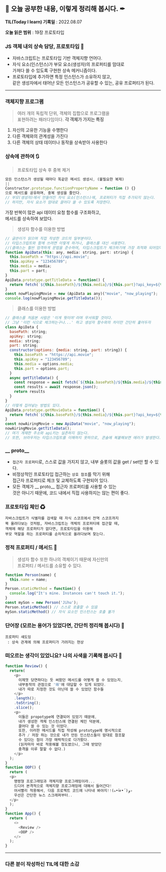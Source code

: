 ## 📕 오늘 공부한 내용, 이렇게 정리해 봅시다. ✒

**TIL(Today I learn) 기록일** : 2022.08.07

**오늘 읽은 범위** : 19장 프로토타입

### JS 객체 내의 상속 담당, 프로토타입 📑

- 자바스크립트는 프로토타입 기반 객체지향 언어다.
- 자식 요소(인스턴스)가 부모 요소(생성자)의 프로퍼티를 맘대로</br> 가져다 쓸 수 있도록 구현한 상속 메커니즘이다.
- 프로토타입에 추가하면 특정 인스턴스가 소유하지 않고, </br>같은 생성자에서 태어난 모든 인스턴스가 공유할 수 있는, 공유 프로퍼티가 된다.

---

### 객체지향 프로그램

> 여러 개의 독립적 단위, 객체의 집합으로 프로그램을 </br>표현하려는 패러다임이다.
**각 객체가 가지는 특징**
1. 자신의 고유한 기능을 수행한다
2. 다른 객체와의 관계성을 가진다
3. 다른 객체의 상태 데이터나 동작을 상속받아 사용한다

### 상속에 관하여 🔃

> 프로토타입 상속 후 중복 제거
```js
모든 인스턴스가 생성될 때마다 똑같은 메서드 생성시, (불필요한 복제)
||
Constructor.prototype.functionPropertyName = function () {}
으로 메서드를 공유하며, 중복 생성을 줄인다.
// 부모(생성자)에서 만들어진 자식 요소(인스턴스)에, 프로퍼티가 직접 추가되지 않는다.
// 하지만, 자식 요소가 맘대로 끌어다 쓸 수 있도록 저장한다.
```
가장 반복이 많은 api 데이터 요청 함수를 구조화하고,</br> 메서드를 상속하여 보았다.
> 생성자 함수를 이용한 방법
```js
// 글쓴이가 읽으며 직접 작성한 코드의 일부분이다.
// 타입스크립트와 함께 쓰려면 이렇게 하거나, 클래스를 대신 사용한다. 
//(클래스는 훨씬 엄격하게 문법을 준수하여, 타입스크립트가 체크하기에 가장 최적화 되어있어, 함께 쓰기에 좋다.)
function ApiData(this: any, media: string, part: string) {
  this.basePath = "https://api.movie";
  this.apiKey = "123456789";
  this.media = media;
  this.part = part;
}
ApiData.prototype.getTitleData = function() {
  return fetch(`${this.basePath}/${this.media}/${this.part}?api_key=${this.apiKey}`).then(results => results.json());
}
const nowPlayingMovie = new (ApiData as any)("movie", "now_playing");
console.log(nowPlayingMovie.getTitleData());
```
> 클래스를 이용한 방법
```js
// 클래스를 처음본 사람은 '이게 뭣이여'라며 무서워할 것이다.
// 그냥 '이런 식으로 체크하는구나...' 하고 생성자 함수와의 차이만 간단히 훑어두자
class ApiData {
  basePath: string;
  apiKey: string;
  media: string;
  part: string;
  constructor(options: {media: string, part: string}) {
    this.basePath = "https://api.movie";
    this.apiKey = "123456789";
    this.media = options.media;
    this.part = options.part;
  }
  async getTitleData() {
    const response = await fetch(`${this.basePath}/${this.media}/${this.part}?api_key=${this.apiKey}`)
    const results = await response.json();
    return results
  }
}
// 이렇게 집어넣는 방법도 있다.
ApiData.prototype.getMovieData = function() {
  return fetch(`${this.basePath}/${this.media}/${this.part}?api_key=${this.apiKey}`).then(results => results.json());
}
const nowAiringMovie = new ApiData("movie", "now_playing");
nowAiringMovie.getTitleData();
// 여기 게재한 주소와 api키는 실존하지 않는다.
// 또한, 브라우저는 타입스크립트를 이해하지 못하므로, 콘솔에 복붙해보면 에러가 발생한다.
```
### __ proto__
- `접근자 프로퍼티`로, 스스로 값을 가지지 않고, 내부 슬롯의 값을 get / set만 할 수 있다.
- 비정상적인 프로토타입 접근하는 `상호 참조`를 막기 위해</br> 접근자 프로퍼티로 체크 및 교체하도록 구현되어 있다.
- 모든 객체가 __ proto__ 접근자 프로퍼티를 사용할 수 있는</br> 것은 아니기 때문에, 코드 내에서 직접 사용하지는 않는 편이 좋다.

### 프로토타입 체인 ♻

```
자바스크립트가 식별자를 검색할 때 자식 스코프에서 전역 스코프까지
쭉 올려다보는 것처럼, 자바스크립트는 객체의 프로퍼티에 접근할 때,
객체에 해당 프로퍼티가 없다면, 프로토타입을 이용해
부모 역할을 하는 프로퍼티를 순차적으로 올려다보며 찾는다.
``` 
### 정적 프로퍼티 / 메서드 💍
> 생성자 함수 또한 하나의 객체이기 때문에 자신만의</br> 프로퍼티 / 메서드를 소유할 수 있다.
```js
function Person(name) {
  this.name = name;
}
Person.staticMethod = function() {
  console.log("It's mine. Instances can't touch it.");
}
const mySon = new Person('Jihu');
Person.staticMethod() // 스스로 호출할 수 있음
mySon.staticMethod() // 자식 요소인 인스턴스는 호출 불가
```
### 단어장 (모르는 용어가 있었다면, 간단히 정리해 봅시다) 🔖
```
프로퍼티 섀도잉
 : 상속 관계에 의해 프로퍼티가 가려지는 현상
```

### 떠오르는 생각이 있었니요? 나의 사색을 기록해 봅시다 💭
```js
function Review() {
  return(
    <p>
      이제껏 당연하다는 듯 써왔던 메서드를 어떻게 쓸 수 있었는지,
      내부동작의 관점으로 '왜'에 대답할 수 있게 되었다.
      내가 따로 지정한 것도 아닌데 쓸 수 있었던 함수들
    </p>
    .length();
    .toString();
    .slice(); 
    <p>
      이들은 propotype에 연결되어 있었기 때문에,
      내가 생성한 객체 인스턴스에 연결된 체인 덕분에,
      끌어다 쓸 수 있는 것 이었다.
      또한, 이러한 메서드를 직접 작성해 prototype에 명시적으로
      추가 / 저장 하는 것으로 내가 만든 인스턴스들이 맘대로 참조할
      수 있다는 점이 가장 매력적으로 다가왔다.
      (읽자마자 바로 적용해볼 정도였으니, 그때 받았던 
      충격을 이루 말할 수 없다.)
    </p>
  );
}
function OOP() {
  return (
  <p>
    명령형 프로그래밍과 객체지향 프로그래밍이라...
    드디어 본격적으로 객체지향 프로그래밍에 대해서 들어간다!
    어서빨리 적용해서, 다음 프로젝트 코드에 나타내 봐야지!!(๑•̀ㅂ•́)و✧
    우선은 간단한 뉴스 스크래퍼부터..
  </p>
  );
}
function App() {
  return (
    <>
      <Review />
      <OOP />
    </>
  );
}
```

---

### 다른 분이 작성하신 TIL에 대한 소감